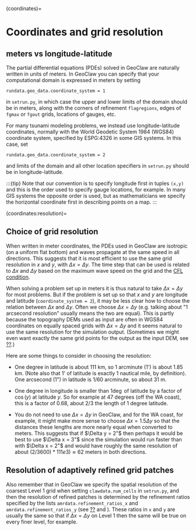 
(coordinates)=
# Coordinates and grid resolution

## meters vs longitude-latitude

The partial differential equations (PDEs) solved in GeoClaw are naturally written
in units of meters.  In GeoClaw you can specify that your computational domain is
expressed in meters by setting

    rundata.geo_data.coordinate_system = 1

in `setrun.py`, in which case the upper and lower limits of the domain should
be in meters, along with the corners of refinement `flagregions`, edges of
`fgmax` or `fgout` grids, locations of gauges, etc.

For many tsunami modeling problems, we instead use longitude-latitude
coordinates, normally with the World Geodetic System 1984 (WGS84) coordinate
system, specified by ESPG:4326 in some GIS systems.  In this case, set

    rundata.geo_data.coordinate_system = 2

and limits of the domain and all other location specifiers in `setrun.py`
should be in longitude-latitude.  

:::{tip}
Note that our convention is to specify
longitude first in tuples `(x,y)` and this is the order used to specify gauge
locations, for example.  In many GIS systems the opposite order is used, but
as mathematicians we specify the horizontal coordinate first in describing
points on a map.
:::

(coordinates:resolution)=
## Choice of grid resolution

When written in meter coordinates, the PDEs used in GeoClaw are isotropic (on a
uniform flat bottom) and waves propagate at the same speed in all directions.
This suggests that it is most efficient to use the same grid resolution in $x$
and $y$, with $\Delta x = \Delta y$. The time step that can be used is related
to $\Delta x$ and $\Delta y$ based on the maximum wave speed on the grid
and the [CFL condition](CFL).

When solving a problem set up in meters it is thus natural to take $\Delta x =
\Delta y$ for most problems.  But if the problem is set up so that $x$ and $y$
are longitude and latitude (`coordinate_system = 2`), it may be less clear
how to choose the relation between $\Delta x$ and $\Delta y$. Often we choose
$\Delta x = \Delta y$ (e.g. talking about "1 arcsecond resolution" usually
means the two are equal).  This is partly because the topography DEMs used as
input are often in WGS84 coordinates on equally spaced grids with
$\Delta x = \Delta y$ and it seems natural to use the same resolution for the
simulation output. (Sometimes we might even want exactly the same grid points
for the output as the input DEM, see [??](DEMresolution).)

Here are some things to consider in choosing the resolution:

- One degree in latitude is about 111 km, so 1 arcminute (1') is about
1.85 km.  (Note also that 1' of latitude is exactly 1 nautical mile,
by definition).  One arcsecond (1") in latitude
is 1/60 arcminute, so about 31 m.

- One degree in longitude is smaller than $1\deg$ of latitude
by a factor of $\cos(y)$ at latitude $y$.
So for example at 47 degrees (off the WA coast), this is a factor of 0.68,
about 2/3 the length of 1 degree latitude.

- You do not need to use $\Delta x = \Delta y$ in GeoClaw, and for the WA
coast, for example, it might make more sense to choose
$\Delta x = 1.5\Delta y$ so that the distances these lengths are more nearly
equal when converted to meters.  This suggests that if $\Delta y = 2"$
then perhaps it would be best to use $\Delta x = 3"$ since the simulation
would run faster than with $\Delta x = 2"$ and would have roughly the same
resolution of about $(2/3600)*111e3) \approx 62$ meters in both directions.

## Resolution of adaptively refined grid patches

Also remember that in GeoClaw we specify the spatial resolution of the coarsest
Level 1 grid when setting `clawdata.num_cells` in `setrun.py`, and then the
resolution of refined patches is determined by the refinement ratios specified
by the lists `amrdata.refinement_ratios_x` and
`amrdata.refinement_ratios_y` (see [??](AMR) and
[](GTT/CopalisBeach/example1/setrun_description)).  These ratios in `x` and `y`
are usually the same so that if $\Delta x = \Delta y$ on Level 1 then the
same will be true on every finer level, for example.
